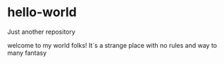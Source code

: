 # hello-world
Just another repository

welcome to my world folks!
It´s a strange place with no rules and way to many fantasy
